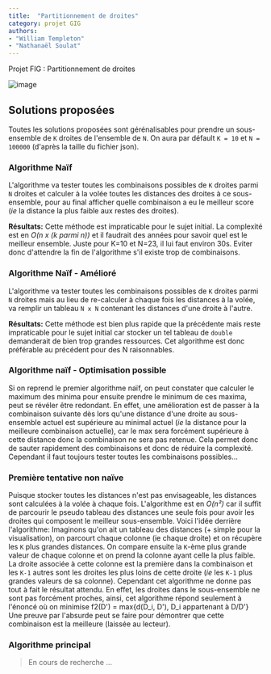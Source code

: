 ```yaml
---
title:  "Partitionnement de droites"
category: projet GIG
authors:
- "William Templeton"
- "Nathanaël Soulat"
---
```


Projet FIG : Partitionnement de droites

![image](https://user-images.githubusercontent.com/75546258/141136749-815f4440-a7a6-46ea-abd9-3dc462c15c71.png)

## Solutions proposées

Toutes les solutions proposées sont gérénalisables pour prendre un sous-ensemble de `K` droites de l'ensemble de `N`.
On aura par défault `K = 10` et `N = 100000` (d'après la taille du fichier json).

### Algorithme Naïf

L'algorithme va tester toutes les combinaisons possibles de `K` droites parmi `N` droites et calculer à la volée toutes les distances des droites à ce sous-ensemble, pour au final afficher quelle combinaison a eu le meilleur score (*ie* la distance la plus faible aux restes des droites).

**Résultats:** Cette méthode est impraticable pour le sujet initial. La complexité est en *O(n x (k parmi n))* et il faudrait des années pour savoir quel est le meilleur ensemble. Juste pour K=10 et N=23, il lui faut environ 30s. Eviter donc d'attendre la fin de l'algorithme s'il existe trop de combinaisons.

### Algorithme Naïf - Amélioré

L'algorithme va tester toutes les combinaisons possibles de `K` droites parmi `N` droites mais au lieu de re-calculer à chaque fois les distances à la volée, va remplir un tableau `N x N` contenant les distances d'une droite à l'autre.  

**Résultats:** Cette méthode est bien plus rapide que la précédente mais reste impraticable pour le sujet initial car stocker un tel tableau de `double` demanderait de bien trop grandes ressources. Cet algorithme est donc préférable au précédent pour des N raisonnables.

### Algorithme naïf - Optimisation possible

Si on reprend le premier algorithme naïf, on peut constater que calculer le maximum des minima pour ensuite prendre le minimum de ces maxima, peut se révéler être redondant. En effet, une amélioration est de passer à la combinaison suivante dès lors qu'une distance d'une droite au sous-ensemble actuel est supérieure au minimal actuel (*ie* la distance pour la meilleure combinaison actuelle), car le max sera forcément supérieure à cette distance donc la combinaison ne sera pas retenue. Cela permet donc de sauter rapidement des combinaisons et donc de réduire la complexité. Cependant il faut toujours tester toutes les combinaisons possibles...

### Première tentative non naïve

Puisque stocker toutes les distances n'est pas envisageable, les distances sont calculées à la volée à chaque fois.
L'algorithme est en *O(n²)* car il suffit de parcourir le pseudo tableau des distances une seule fois pour avoir les droites qui composent le meilleur sous-ensemble.
Voici l'idée derrière l'algorithme:
Imaginons qu'on ait un tableau des distances (+ simple pour la visualisation), on parcourt chaque colonne (ie chaque droite) et on récupère les `K` plus grandes distances. On compare ensuite la `K`-ème plus grande valeur de chaque colonne et on prend la colonne ayant celle la plus faible. La droite associée à cette colonne est la première dans la combinaison et les `K-1` autres sont les droites les plus loins de cette droite (*ie* les `K-1` plus grandes valeurs de sa colonne).
Cependant cet algorithme ne donne pas tout à fait le résultat attendu. En effet, les droites dans le sous-ensemble ne sont pas forcément proches, ainsi, cet algorithme répond seulement à l'énoncé où on minimise f2(D') = max{d(D_i, D'), D_i appartenant à D/D'}
Une preuve par l'absurde peut se faire pour démontrer que cette combinaison est la meilleure (laissée au lecteur).

### Algorithme principal

> En cours de recherche ...
